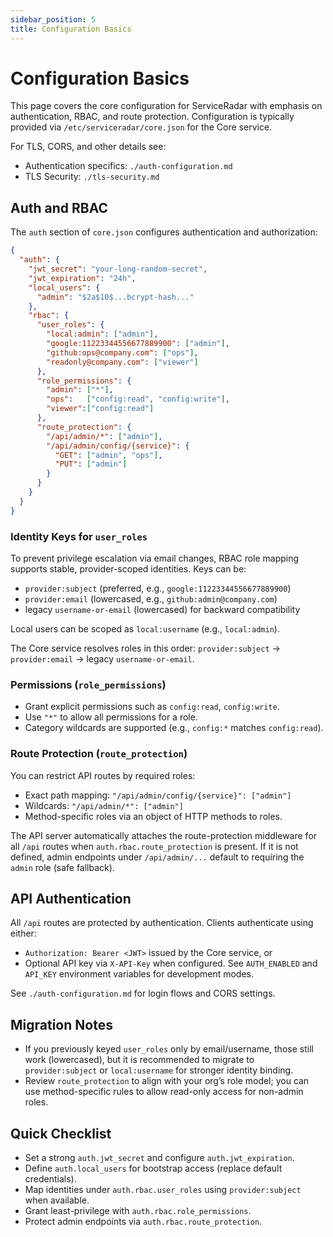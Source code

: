 ```yaml
---
sidebar_position: 5
title: Configuration Basics
---
```


# Configuration Basics

This page covers the core configuration for ServiceRadar with emphasis on authentication, RBAC, and route protection. Configuration is typically provided via `/etc/serviceradar/core.json` for the Core service.

For TLS, CORS, and other details see:
- Authentication specifics: `./auth-configuration.md`
- TLS Security: `./tls-security.md`

## Auth and RBAC

The `auth` section of `core.json` configures authentication and authorization:

```json title="/etc/serviceradar/core.json (excerpt)"
{
  "auth": {
    "jwt_secret": "your-long-random-secret",
    "jwt_expiration": "24h",
    "local_users": {
      "admin": "$2a$10$...bcrypt-hash..."
    },
    "rbac": {
      "user_roles": {
        "local:admin": ["admin"],
        "google:11223344556677889900": ["admin"],
        "github:ops@company.com": ["ops"],
        "readonly@company.com": ["viewer"]
      },
      "role_permissions": {
        "admin": ["*"],
        "ops":   ["config:read", "config:write"],
        "viewer":["config:read"]
      },
      "route_protection": {
        "/api/admin/*": ["admin"],
        "/api/admin/config/{service}": {
          "GET": ["admin", "ops"],
          "PUT": ["admin"]
        }
      }
    }
  }
}
```

### Identity Keys for `user_roles`

To prevent privilege escalation via email changes, RBAC role mapping supports stable, provider-scoped identities. Keys can be:
- `provider:subject` (preferred, e.g., `google:11223344556677889900`)
- `provider:email` (lowercased, e.g., `github:admin@company.com`)
- legacy `username-or-email` (lowercased) for backward compatibility

Local users can be scoped as `local:username` (e.g., `local:admin`).

The Core service resolves roles in this order: `provider:subject` → `provider:email` → legacy `username-or-email`.

### Permissions (`role_permissions`)

- Grant explicit permissions such as `config:read`, `config:write`.
- Use `"*"` to allow all permissions for a role.
- Category wildcards are supported (e.g., `config:*` matches `config:read`).

### Route Protection (`route_protection`)

You can restrict API routes by required roles:
- Exact path mapping: `"/api/admin/config/{service}": ["admin"]`
- Wildcards: `"/api/admin/*": ["admin"]`
- Method-specific roles via an object of HTTP methods to roles.

The API server automatically attaches the route-protection middleware for all `/api` routes when `auth.rbac.route_protection` is present. If it is not defined, admin endpoints under `/api/admin/...` default to requiring the `admin` role (safe fallback).

## API Authentication

All `/api` routes are protected by authentication. Clients authenticate using either:
- `Authorization: Bearer <JWT>` issued by the Core service, or
- Optional API key via `X-API-Key` when configured. See `AUTH_ENABLED` and `API_KEY` environment variables for development modes.

See `./auth-configuration.md` for login flows and CORS settings.

## Migration Notes

- If you previously keyed `user_roles` only by email/username, those still work (lowercased), but it is recommended to migrate to `provider:subject` or `local:username` for stronger identity binding.
- Review `route_protection` to align with your org’s role model; you can use method-specific rules to allow read-only access for non-admin roles.

## Quick Checklist

- Set a strong `auth.jwt_secret` and configure `auth.jwt_expiration`.
- Define `auth.local_users` for bootstrap access (replace default credentials).
- Map identities under `auth.rbac.user_roles` using `provider:subject` when available.
- Grant least-privilege with `auth.rbac.role_permissions`.
- Protect admin endpoints via `auth.rbac.route_protection`.


